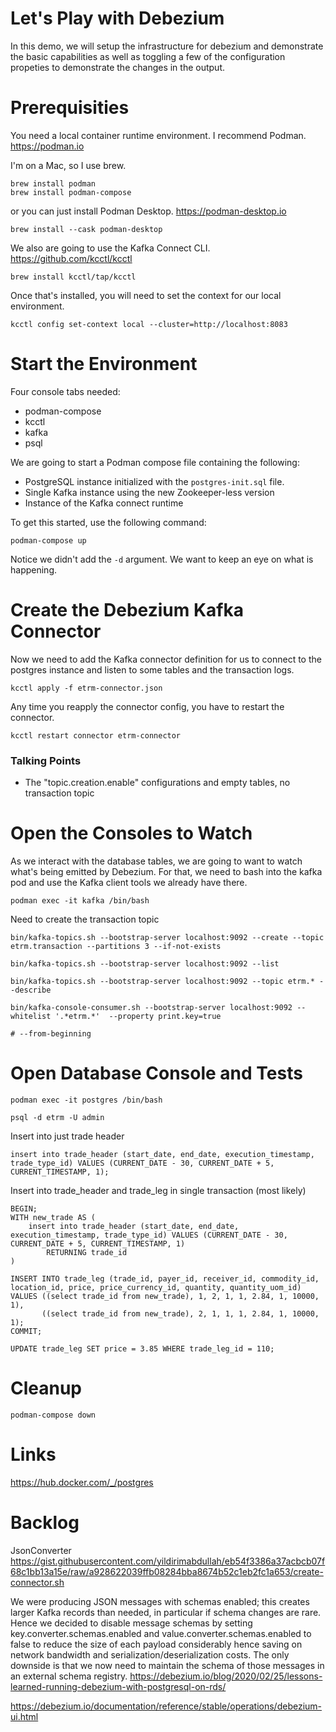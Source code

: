 # Let's Play with Debezium

In this demo, we will setup the infrastructure for debezium and demonstrate the basic capabilities as well as toggling a few of the configuration propeties to demonstrate the changes in the output. 

# Prerequisities

You need a local container runtime environment. I recommend Podman. https://podman.io  

I'm on a Mac, so I use brew. 

```
brew install podman
brew install podman-compose
```

or you can just install Podman Desktop. https://podman-desktop.io  

```
brew install --cask podman-desktop
```

We also are going to use the Kafka Connect CLI. https://github.com/kcctl/kcctl  

```
brew install kcctl/tap/kcctl
```

Once that's installed, you will need to set the context for our local environment. 

```
kcctl config set-context local --cluster=http://localhost:8083
```

# Start the Environment

Four console tabs needed:
* podman-compose
* kcctl
* kafka
* psql

We are going to start a Podman compose file containing the following: 
* PostgreSQL instance initialized with the `postgres-init.sql` file. 
* Single Kafka instance using the new Zookeeper-less version
* Instance of the Kafka connect runtime  

To get this started, use the following command: 

```
podman-compose up
```

Notice we didn't add the `-d` argument. We want to keep an eye on what is happening. 

# Create the Debezium Kafka Connector

Now we need to add the Kafka connector definition for us to connect to the postgres instance and listen to some tables and the transaction logs. 

```
kcctl apply -f etrm-connector.json
```

Any time you reapply the connector config, you have to restart the connector.  
```
kcctl restart connector etrm-connector
```

### Talking Points
* The "topic.creation.enable" configurations and empty tables, no transaction topic

# Open the Consoles to Watch

As we interact with the database tables, we are going to want to watch what's being emitted by Debezium. For that, we need to bash into the kafka pod and use the Kafka client tools we already have there. 

```
podman exec -it kafka /bin/bash
```

Need to create the transaction topic
```
bin/kafka-topics.sh --bootstrap-server localhost:9092 --create --topic etrm.transaction --partitions 3 --if-not-exists
```

```
bin/kafka-topics.sh --bootstrap-server localhost:9092 --list
```
```
bin/kafka-topics.sh --bootstrap-server localhost:9092 --topic etrm.* --describe
```
```
bin/kafka-console-consumer.sh --bootstrap-server localhost:9092 --whitelist '.*etrm.*'  --property print.key=true

# --from-beginning 
```

# Open Database Console and Tests

```
podman exec -it postgres /bin/bash
```
```
psql -d etrm -U admin
```

Insert into just trade header
```
insert into trade_header (start_date, end_date, execution_timestamp, trade_type_id) VALUES (CURRENT_DATE - 30, CURRENT_DATE + 5, CURRENT_TIMESTAMP, 1);
```

Insert into trade_header and trade_leg in single transaction (most likely)
```
BEGIN;
WITH new_trade AS (
    insert into trade_header (start_date, end_date, execution_timestamp, trade_type_id) VALUES (CURRENT_DATE - 30, CURRENT_DATE + 5, CURRENT_TIMESTAMP, 1)
        RETURNING trade_id
)

INSERT INTO trade_leg (trade_id, payer_id, receiver_id, commodity_id, location_id, price, price_currency_id, quantity, quantity_uom_id)
VALUES ((select trade_id from new_trade), 1, 2, 1, 1, 2.84, 1, 10000, 1),
       ((select trade_id from new_trade), 2, 1, 1, 1, 2.84, 1, 10000, 1);
COMMIT;
```

```
UPDATE trade_leg SET price = 3.85 WHERE trade_leg_id = 110;
```


# Cleanup
```
podman-compose down
```

# Links

https://hub.docker.com/_/postgres

# Backlog

JsonConverter
https://gist.githubusercontent.com/yildirimabdullah/eb54f3386a37acbcb07f68c1bb13a15e/raw/a928622039ffb08284bba8674b52c1eb2fc1a653/create-connector.sh

We were producing JSON messages with schemas enabled; this creates larger Kafka records than needed, in particular if schema changes are rare. Hence we decided to disable message schemas by setting key.converter.schemas.enabled and value.converter.schemas.enabled to false to reduce the size of each payload considerably hence saving on network bandwidth and serialization/deserialization costs. The only downside is that we now need to maintain the schema of those messages in an external schema registry.
https://debezium.io/blog/2020/02/25/lessons-learned-running-debezium-with-postgresql-on-rds/


https://debezium.io/documentation/reference/stable/operations/debezium-ui.html
